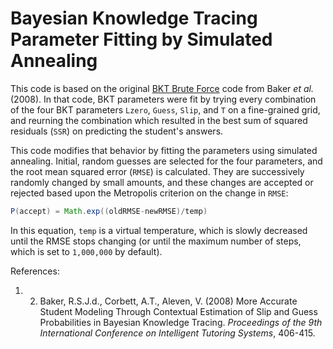 # Bayesian Knowledge Tracing Parameter Fitting by Simulated Annealing

This code is based on the original [BKT Brute Force](http://www.columbia.edu/~rsb2162/BKT-BruteForce.zip) code from Baker _et al._ (2008).  In that code, BKT parameters were fit by trying every combination of the four BKT parameters `Lzero`, `Guess`, `Slip`, and `T` on a fine-grained grid, and reurning the combination which resulted in the best sum of squared residuals (`SSR`) on predicting the student's answers.

This code modifies that behavior by fitting the parameters using simulated annealing.  Initial, random guesses are selected for the four parameters, and the root mean squared error (`RMSE`) is calculated.  They are successively randomly changed by small amounts, and these changes are accepted or rejected based upon the Metropolis criterion on the change in `RMSE`:

```java
P(accept) = Math.exp((oldRMSE-newRMSE)/temp)
```

In this equation, `temp` is a virtual temperature, which is slowly decreased until the RMSE stops changing (or until the maximum number of steps, which is set to `1,000,000` by default).

References:
1. 2.	Baker, R.S.J.d., Corbett, A.T., Aleven, V. (2008) More Accurate Student Modeling Through Contextual Estimation of Slip and Guess Probabilities in Bayesian Knowledge Tracing. _Proceedings of the 9th International Conference on Intelligent Tutoring Systems_, 406-415.
